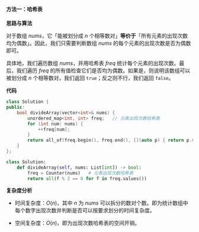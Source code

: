 #### 方法一：哈希表

**思路与算法**

对于数组 $\textit{nums}$，它「能被划分成 $n$ 个相等数对」**等价于**「所有元素的出现次数均为偶数」。因此，我们只需要判断数组 $\textit{nums}$ 的每个元素的出现次数是否为偶数即可。

具体地，我们遍历数组 $\textit{nums}$，并用哈希表 $\textit{freq}$ 统计每个元素的出现次数。最后，我们遍历 $\textit{freq}$ 的所有值检查它们是否均为偶数。如果是，则说明该数组可以被划分成 $n$ 个相等数对，我们返回 $\texttt{true}$；反之则不行，我们返回 $\texttt{false}$。

**代码**

```C++ [sol1-C++]
class Solution {
public:
    bool divideArray(vector<int>& nums) {
        unordered_map<int, int> freq;   // 元素出现次数哈希表
        for (int num: nums) {
            ++freq[num];
        }
        return all_of(freq.begin(), freq.end(), [](auto p) { return p.second % 2 == 0; });
    }
};
```


```Python [sol1-Python3]
class Solution:
    def divideArray(self, nums: List[int]) -> bool:
        freq = Counter(nums)   # 元素出现次数哈希表
        return all(f % 2 == 0 for f in freq.values())
```


**复杂度分析**

- 时间复杂度：$O(n)$，其中 $n$ 为 $\textit{nums}$ 可以拆分的数对个数。即为统计数组中每个数字出现次数并判断是否可以按要求划分的时间复杂度。

- 空间复杂度：$O(n)$，即为出现次数哈希表的空间开销。